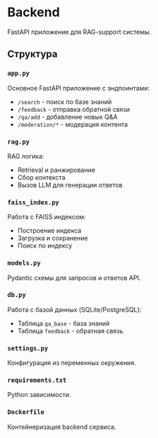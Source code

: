 # Backend

FastAPI приложение для RAG-support системы.

## Структура

### `app.py`
Основное FastAPI приложение с эндпоинтами:
- `/search` - поиск по базе знаний
- `/feedback` - отправка обратной связи
- `/qa/add` - добавление новых Q&A
- `/moderation/*` - модерация контента

### `rag.py`
RAG логика:
- Retrieval и ранжирование
- Сбор контекста
- Вызов LLM для генерации ответов

### `faiss_index.py`
Работа с FAISS индексом:
- Построение индекса
- Загрузка и сохранение
- Поиск по индексу

### `models.py`
Pydantic схемы для запросов и ответов API.

### `db.py`
Работа с базой данных (SQLite/PostgreSQL):
- Таблица `qa_base` - база знаний
- Таблица `feedback` - обратная связь

### `settings.py`
Конфигурация из переменных окружения.

### `requirements.txt`
Python зависимости.

### `Dockerfile`
Контейнеризация backend сервиса.
